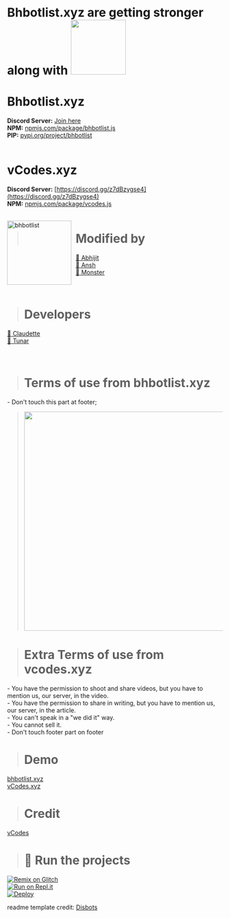 # **Bhbotlist.xyz are getting stronger along with <img width="128" href="https://vcodes.xyz" src="https://cdn.discordapp.com/attachments/864310216762195978/873058979796906054/vCodes.png">**

# Bhbotlist.xyz
**Discord Server:** [Join here](https://bhbotlist.xyz/dc)<br>
**NPM:** [npmjs.com/package/bhbotlist.js](https://www.npmjs.com/bhbotlist.js)<br>
**PIP:** [pypi.org/project/bhbotlist](https://pypi.org/project/bhbotlist/)<br>
<br>
# vCodes.xyz
**Discord Server:** [https://discord.gg/z7dBzygse4](https://discord.gg/z7dBzygse4)<br>
**NPM:** [npmjs.com/package/vcodes.js](https://www.npmjs.com/package/vcodes.js)<br>
<br>

<img width="150" height="150" align="left" style="float: left; margin: 0 10px 0 0;" alt="bhbotlist" src="https://bhbotlist.xyz/img/logo.png"> 

> # Modified by
<a href="https://bhbotlist.xyz/user/836958855866089512">👤 Abhijit</a><br>
<a href="https://bhbotlist.xyz/user/671390595184459782">👤 Ansh</a><br>
<a href="https://bhbotlist.xyz/user/566113631499059220">👤 Monster</a><br>
<br><br>

> # Developers
<a href="https://github.com/iClaudette">👤 Claudette</a><br>
<a href="https://github.com/tunarjs">👤 Tunar</a><br>
<br><br>

> # Terms of use from bhbotlist.xyz
<a>- Don't touch this part at footer;</a><br>
><img width="512" src="https://cdn.discordapp.com/attachments/946643231746170991/951121649850286100/termstouse.png">

> # Extra Terms of use from vcodes.xyz
<a>- You have the permission to shoot and share videos, but you have to mention us, our server, in the video.</a><br>
<a>- You have the permission to share in writing, but you have to mention us, our server, in the article.</a><br>
<a>- You can't speak in a "we did it" way.</a><br>
<a>- You cannot sell it.</a><br>
<a>- Don't touch footer part on footer</a><br>

> # Demo 
[bhbotlist.xyz](https://bhbotlist.xyz/)
<br>
[vCodes.xyz](https://vcodes.xyz/)

> # Credit 
[vCodes](https://vcodes.xyz/)

> # 💨 Run the projects
[![Remix on Glitch](https://cdn.glitch.com/2703baf2-b643-4da7-ab91-7ee2a2d00b5b%2Fremix-button.svg)](https://glitch.com/edit/#!/import/github/bhbotlist-xyz/bhbotlist)<br>
[![Run on Repl.it](https://repl.it/badge/github/disbotsxyz/Disbots)](https://repl.it/github/bhbotlist-xyz/bhbotlist)<br>
[![Deploy](https://www.herokucdn.com/deploy/button.svg)](https://heroku.com/deploy?template=https://github.com/bhbotlist-xyz/bhbotlist)

readme template credit:
[Disbots](https://disbots.xyz)
